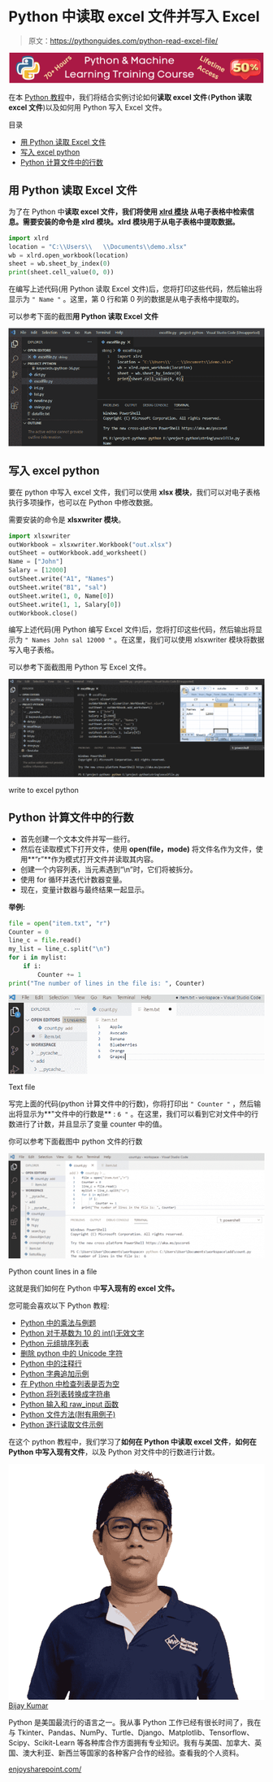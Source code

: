 # Python 中读取 excel 文件并写入 Excel

> 原文：<https://pythonguides.com/python-read-excel-file/>

[![Python & Machine Learning training courses](img/49ec9c6da89a04c9f45bab643f8c765c.png)](https://sharepointsky.teachable.com/p/python-and-machine-learning-training-course)

在本 [Python 教程](https://pythonguides.com/python-download-and-installation/)中，我们将结合实例讨论如何**读取 excel 文件` ( `Python 读取 excel 文件**)以及如何用 Python 写入 Excel 文件。

目录

[](#)

*   [用 Python 读取 Excel 文件](#Read_Excel_File_in_Python "Read Excel File in Python")
*   [写入 excel python](#write_to_excel_python "write to excel python")
*   [Python 计算文件中的行数](#Python_count_lines_in_a_file "Python count lines in a file")

## 用 Python 读取 Excel 文件

为了在 Python 中**读取 excel 文件，我们将使用 **[xlrd 模块](https://xlrd.readthedocs.io/en/latest/)** 从电子表格中检索信息。需要安装的命令是 **xlrd 模块**。xlrd 模块用于从电子表格中提取数据。**

```py
import xlrd
location = "C:\\Users\\   \\Documents\\demo.xlsx"
wb = xlrd.open_workbook(location)
sheet = wb.sheet_by_index(0)
print(sheet.cell_value(0, 0))
```

在编写上述代码(用 Python 读取 Excel 文件)后，您将打印这些代码，然后输出将显示为 `" Name "` 。这里，第 0 行和第 0 列的数据是从电子表格中提取的。

可以参考下面的截图**用 Python 读取 Excel 文件**

![Read Excel File in Python](img/c587bcaeee1493f410f479ab839377a0.png "Read Excel File in Python")

## 写入 excel python

要在 python 中写入 excel 文件，我们可以使用 **xlsx 模块**，我们可以对电子表格执行多项操作，也可以在 Python 中修改数据。

需要安装的命令是 **xlsxwriter 模块**。

```py
import xlsxwriter
outWorkbook = xlsxwriter.Workbook("out.xlsx")
outSheet = outWorkbook.add_worksheet()
Name = ["John"]
Salary = [12000]
outSheet.write("A1", "Names")
outSheet.write("B1", "sal")
outSheet.write(1, 0, Name[0])
outSheet.write(1, 1, Salary[0])
outWorkbook.close()
```

编写上述代码(用 Python 编写 Excel 文件)后，您将打印这些代码，然后输出将显示为 `" Names John sal 12000 "` 。在这里，我们可以使用 xlsxwriter 模块将数据写入电子表格。

可以参考下面截图用 Python 写 Excel 文件。

![Write Excel File in Python](img/0f8ac41558ebb5478dfce10a46215f5b.png "Write Excel File in Python")

write to excel python

## Python 计算文件中的行数

*   首先创建一个文本文件并写一些行。
*   然后在读取模式下打开文件，使用 **open(file，mode)** 将文件名作为文件，使用**“r”**作为模式打开文件并读取其内容。
*   创建一个内容列表，当元素遇到“\n”时，它们将被拆分。
*   使用 for 循环并迭代计数器变量。
*   现在，变量计数器与最终结果一起显示。

**举例:**

```py
file = open("item.txt", "r")
Counter = 0
line_c = file.read()
my_list = line_c.split("\n")
for i in mylist:
    if i:
        Counter += 1
print("Tne number of lines in the file is: ", Counter)
```

![Python count lines in a file](img/a1f9c11acc1aeb4116f96b0d7f490f1f.png "Python count lines in a file 1")

Text file

写完上面的代码(python 计算文件中的行数)，你将打印出 `" Counter "` ，然后输出将显示为**"文件中的行数是** : `6 "` 。在这里，我们可以看到它对文件中的行数进行了计数，并且显示了变量 counter 中的值。

你可以参考下面截图中 python 文件的行数

![Python count lines in a file](img/3965a15cc417e35a85613527e5cf72cb.png "Python count lines in a file")

Python count lines in a file

这就是我们如何在 Python 中**写入现有的 excel 文件。**

您可能会喜欢以下 Python 教程:

*   [Python 中的乘法与例题](https://pythonguides.com/multiply-in-python/)
*   [Python 对于基数为 10 的 int()无效文字](https://pythonguides.com/python-invalid-literal-for-int-with-base-10/)
*   [Python 元组排序列表](https://pythonguides.com/python-sort-list-of-tuples/)
*   [删除 python 中的 Unicode 字符](https://pythonguides.com/remove-unicode-characters-in-python/)
*   [Python 中的注释行](https://pythonguides.com/comment-lines-in-python/)
*   [Python 字典追加示例](https://pythonguides.com/python-dictionary-append/)
*   [在 Python 中检查列表是否为空](https://pythonguides.com/check-if-a-list-is-empty-in-python/)
*   [Python 将列表转换成字符串](https://pythonguides.com/python-convert-list-to-string/)
*   [Python 输入和 raw_input 函数](https://pythonguides.com/python-input-and-raw_input-function/)
*   [Python 文件方法(附有用例子)](https://pythonguides.com/python-file-methods/)
*   [Python 逐行读取文件示例](https://pythonguides.com/python-read-a-file-line-by-line/)

在这个 python 教程中，我们学习了**如何在 Python 中读取 excel 文件**，**如何在 Python 中写入现有文件**，以及 Python 对文件中的行数进行计数。

![Bijay Kumar MVP](img/9cb1c9117bcc4bbbaba71db8d37d76ef.png "Bijay Kumar MVP")[Bijay Kumar](https://pythonguides.com/author/fewlines4biju/)

Python 是美国最流行的语言之一。我从事 Python 工作已经有很长时间了，我在与 Tkinter、Pandas、NumPy、Turtle、Django、Matplotlib、Tensorflow、Scipy、Scikit-Learn 等各种库合作方面拥有专业知识。我有与美国、加拿大、英国、澳大利亚、新西兰等国家的各种客户合作的经验。查看我的个人资料。

[enjoysharepoint.com/](https://enjoysharepoint.com/)[](https://www.facebook.com/fewlines4biju "Facebook")[](https://www.linkedin.com/in/fewlines4biju/ "Linkedin")[](https://twitter.com/fewlines4biju "Twitter")